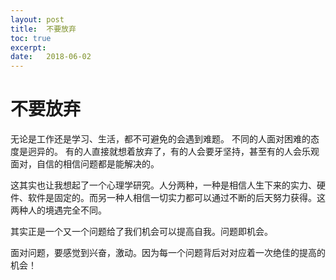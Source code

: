 ```yaml
---
layout: post
title:  不要放弃
toc: true 
excerpt: 
date:   2018-06-02
---
```

# 不要放弃

无论是工作还是学习、生活，都不可避免的会遇到难题。
不同的人面对困难的态度是迥异的。
有的人直接就想着放弃了，有的人会要牙坚持，甚至有的人会乐观面对，自信的相信问题都是能解决的。

这其实也让我想起了一个心理学研究。人分两种，一种是相信人生下来的实力、硬件、软件是固定的。而另一种人相信一切实力都可以通过不断的后天努力获得。这两种人的境遇完全不同。

其实正是一个又一个问题给了我们机会可以提高自我。问题即机会。

面对问题，要感觉到兴奋，激动。因为每一个问题背后对对应着一次绝佳的提高的机会！

